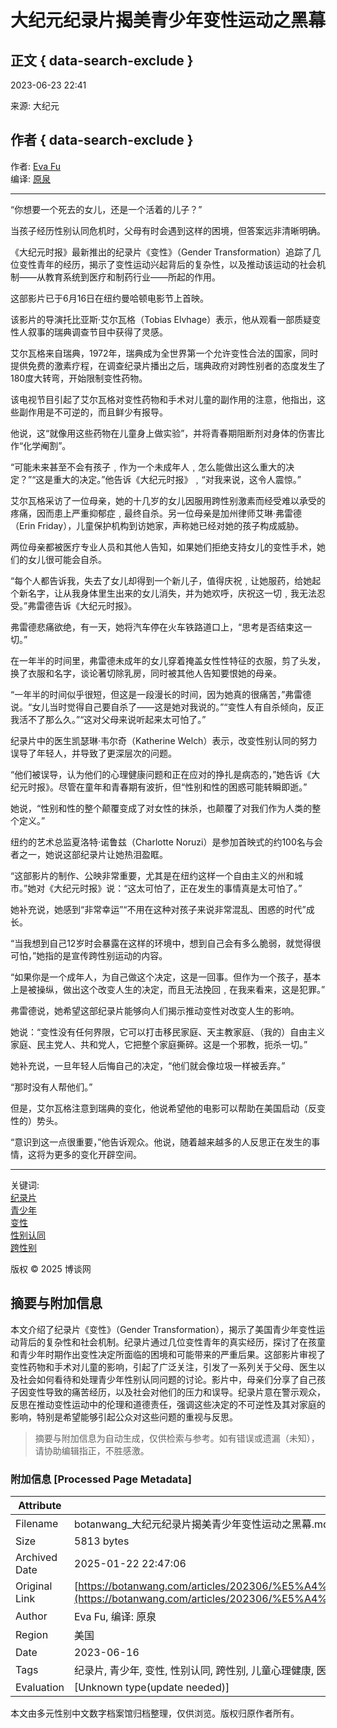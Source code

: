# 大纪元纪录片揭美青少年变性运动之黑幕

## 正文 { data-search-exclude }


2023-06-23 22:41

来源: 大纪元

## 作者 { data-search-exclude }

作者: [Eva Fu](https://botanwang.com/taxonomy/eva%7Cfu.html)  
编译: [原泉](https://botanwang.com/taxonomy/%E5%8E%9F%E6%B3%89.html)  

---

“你想要一个死去的女儿，还是一个活着的儿子？”

当孩子经历性别认同危机时，父母有时会遇到这样的困境，但答案远非清晰明确。

《大纪元时报》最新推出的纪录片《变性》（Gender Transformation）追踪了几位变性青年的经历，揭示了变性运动兴起背后的复杂性，以及推动该运动的社会机制——从教育系统到医疗和制药行业——所起的作用。

这部影片已于6月16日在纽约曼哈顿电影节上首映。

该影片的导演托比亚斯‧艾尔瓦格（Tobias Elvhage）表示，他从观看一部质疑变性人叙事的瑞典调查节目中获得了灵感。

艾尔瓦格来自瑞典，1972年，瑞典成为全世界第一个允许变性合法的国家，同时提供免费的激素疗程，在调查纪录片播出之后，瑞典政府对跨性别者的态度发生了180度大转弯，开始限制变性药物。

该电视节目引起了艾尔瓦格对变性药物和手术对儿童的副作用的注意，他指出，这些副作用是不可逆的，而且鲜少有报导。

他说，这“就像用这些药物在儿童身上做实验”，并将青春期阻断剂对身体的伤害比作“化学阉割”。

“可能未来甚至不会有孩子﹐作为一个未成年人﹐怎么能做出这么重大的决定？”“这是重大的决定。”他告诉《大纪元时报》﹐“对我来说，这令人震惊。”

艾尔瓦格采访了一位母亲，她的十几岁的女儿因服用跨性别激素而经受难以承受的疼痛，因而患上严重抑郁症﹐最终自杀。另一位母亲是加州律师艾琳‧弗雷德（Erin Friday），儿童保护机构到访她家，声称她已经对她的孩子构成威胁。

两位母亲都被医疗专业人员和其他人告知，如果她们拒绝支持女儿的变性手术，她们的女儿很可能会自杀。

“每个人都告诉我，失去了女儿却得到一个新儿子，值得庆祝﹐让她服药，给她起个新名字，让从我身体里生出来的女儿消失，并为她欢呼，庆祝这一切﹐我无法忍受。”弗雷德告诉《大纪元时报》。

弗雷德悲痛欲绝，有一天，她将汽车停在火车铁路道口上，“思考是否结束这一切。”

在一年半的时间里，弗雷德未成年的女儿穿着掩盖女性性特征的衣服，剪了头发，换了衣服和名字，谈论著切除乳房，同时被其他人告知要恨她的母亲。

“一年半的时间似乎很短，但这是一段漫长的时间，因为她真的很痛苦，”弗雷德说。“女儿当时觉得自己要自杀了——这是她对我说的。”“变性人有自杀倾向，反正我活不了那么久。”“这对父母来说听起来太可怕了。”

纪录片中的医生凯瑟琳‧韦尔奇（Katherine Welch）表示，改变性别认同的努力误导了年轻人，并导致了更深层次的问题。

“他们被误导，认为他们的心理健康问题和正在应对的挣扎是病态的，”她告诉《大纪元时报》。尽管在童年和青春期有波折，但“性别和性的困惑可能转瞬即逝。”

她说，“性别和性的整个颠覆变成了对女性的抹杀，也颠覆了对我们作为人类的整个定义。”

纽约的艺术总监夏洛特‧诺鲁兹（Charlotte Noruzi）是参加首映式的约100名与会者之一，她说这部纪录片让她热泪盈眶。

“这部影片的制作、公映非常重要，尤其是在纽约这样一个自由主义的州和城市。”她对《大纪元时报》说：“这太可怕了，正在发生的事情真是太可怕了。”

她补充说，她感到“非常幸运”“不用在这种对孩子来说非常混乱、困惑的时代”成长。

“当我想到自己12岁时会暴露在这样的环境中，想到自己会有多么脆弱，就觉得很可怕，”她指的是宣传跨性别运动的内容。

“如果你是一个成年人，为自己做这个决定，这是一回事。但作为一个孩子，基本上是被操纵，做出这个改变人生的决定，而且无法挽回﹐在我来看来，这是犯罪。”

弗雷德说，她希望这部纪录片能够向人们揭示推动变性对改变人生的影响。

她说：“变性没有任何界限，它可以打击移民家庭、天主教家庭、（我的）自由主义家庭、民主党人、共和党人，它把整个家庭撕碎。这是一个邪教，扼杀一切。”

她补充说，一旦年轻人后悔自己的决定，“他们就会像垃圾一样被丢弃。”

“那时没有人帮他们。”

但是，艾尔瓦格注意到瑞典的变化，他说希望他的电影可以帮助在美国启动（反变性的）势头。

“意识到这一点很重要，”他告诉观众。他说，随着越来越多的人反思正在发生的事情，这将为更多的变化开辟空间。

---

关键词:  
[纪录片](https://botanwang.com/taxonomy/term/12862)  
[青少年](https://botanwang.com/taxonomy/%E9%9D%92%E5%B0%91%E5%B9%B4.html)  
[变性](https://botanwang.com/taxonomy/%E5%8F%98%E6%80%A7.html)  
[性别认同](https://botanwang.com/taxonomy/%E6%80%A7%E5%88%AB%E8%AE%A4%E5%90%8C.html)  
[跨性别](https://botanwang.com/taxonomy/%E8%B7%A8%E6%80%A7%E5%88%AB.html)  

版权 © 2025 博谈网
<!-- tcd_original_link https://botanwang.com/articles/202306/%E5%A4%A7%E7%BA%AA%E5%85%83%E7%BA%AA%E5%BD%95%E7%89%87%E6%8F%AD%E7%BE%8E%E9%9D%92%E5%B0%91%E5%B9%B4%E5%8F%98%E6%80%A7%E8%BF%90%E5%8A%A8%E4%B9%8B%E9%BB%91%E5%B9%95.html -->


## 摘要与附加信息

<!-- tcd_abstract -->
本文介绍了纪录片《变性》（Gender Transformation），揭示了美国青少年变性运动背后的复杂性和社会机制。纪录片通过几位变性青年的真实经历，探讨了在孩童和青少年时期作出变性决定所面临的困境和可能带来的严重后果。这部影片审视了变性药物和手术对儿童的影响，引起了广泛关注，引发了一系列关于父母、医生以及社会如何看待和处理青少年性别认同问题的讨论。影片中，母亲们分享了自己孩子因变性导致的痛苦经历，以及社会对他们的压力和误导。纪录片意在警示观众，反思在推动变性运动中的伦理和道德责任，强调这些决定的不可逆性及其对家庭的影响，特别是希望能够引起公众对这些问题的重视与反思。
<!-- tcd_abstract_end -->

> 摘要与附加信息为自动生成，仅供检索与参考。如有错误或遗漏（未知），请协助编辑指正，不胜感激。

### 附加信息 [Processed Page Metadata]

| Attribute       | Value                                  |
|-----------------|----------------------------------------|
| Filename        | botanwang_大纪元纪录片揭美青少年变性运动之黑幕.md                             |
| Size            | 5813 bytes                           |
| Archived Date   | 2025-01-22 22:47:06                             |
| Original Link   | [https://botanwang.com/articles/202306/%E5%A4%A7%E7%BA%AA%E5%85%83%E7%BA%AA%E5%BD%95%E7%89%87%E6%8F%AD%E7%BE%8E%E9%9D%92%E5%B0%91%E5%B9%B4%E5%8F%98%E6%80%A7%E8%BF%90%E5%8A%A8%E4%B9%8B%E9%BB%91%E5%B9%95.html](https://botanwang.com/articles/202306/%E5%A4%A7%E7%BA%AA%E5%85%83%E7%BA%AA%E5%BD%95%E7%89%87%E6%8F%AD%E7%BE%8E%E9%9D%92%E5%B0%91%E5%B9%B4%E5%8F%98%E6%80%A7%E8%BF%90%E5%8A%A8%E4%B9%8B%E9%BB%91%E5%B9%95.html)                       |
| Author          | Eva Fu, 编译: 原泉                               |
| Region          | 美国                               |
| Date            | 2023-06-16                                 |
| Tags            | 纪录片, 青少年, 变性, 性别认同, 跨性别, 儿童心理健康, 医学伦理, 社会影响, 家庭关系, 法律政策                                 |
| Evaluation            | [Unknown type(update needed)]                                 |
<!-- tcd_table_end -->

本文由多元性别中文数字档案馆归档整理，仅供浏览。版权归原作者所有。
